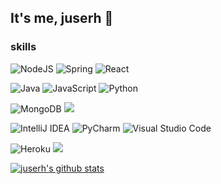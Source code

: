 ## It's me, juserh 👋



### skills
![NodeJS](https://img.shields.io/badge/node.js-6DA55F?style=for-the-badge&logo=node.js&logoColor=white)
![Spring](https://img.shields.io/badge/spring-%236DB33F.svg?style=for-the-badge&logo=spring&logoColor=white)
![React](https://img.shields.io/badge/react-%2320232a.svg?style=for-the-badge&logo=react&logoColor=%2361DAFB)

![Java](https://img.shields.io/badge/java-%23ED8B00.svg?style=for-the-badge&logo=openjdk&logoColor=white)
	![JavaScript](https://img.shields.io/badge/javascript-%23323330.svg?style=for-the-badge&logo=javascript&logoColor=%23F7DF1E)
 ![Python](https://img.shields.io/badge/python-3670A0?style=for-the-badge&logo=python&logoColor=ffdd54)

 ![MongoDB](https://img.shields.io/badge/MongoDB-%234ea94b.svg?style=for-the-badge&logo=mongodb&logoColor=white)
 <img src="https://img.shields.io/badge/MySQL-4479A1?style=flat-square&logo=MySQL&logoColor=white"/>

 ![IntelliJ IDEA](https://img.shields.io/badge/IntelliJIDEA-000000.svg?style=for-the-badge&logo=intellij-idea&logoColor=white)
 ![PyCharm](https://img.shields.io/badge/pycharm-143?style=for-the-badge&logo=pycharm&logoColor=black&color=black&labelColor=green)
 ![Visual Studio Code](https://img.shields.io/badge/Visual%20Studio%20Code-0078d7.svg?style=for-the-badge&logo=visual-studio-code&logoColor=white)
 
![Heroku](https://img.shields.io/badge/heroku-%23430098.svg?style=for-the-badge&logo=heroku&logoColor=white)
<img src="https://img.shields.io/badge/Amazon AWS-232F3E?style=flat-square&logo=amazonaws&logoColor=white"/>


[![juserh's github stats](https://github-readme-stats.vercel.app/api/top-langs/?username=juserh&show_icons=true&hide_border=true&title_color=004386&icon_color=004386&layout=compact)](https://github.com/본인ID)

